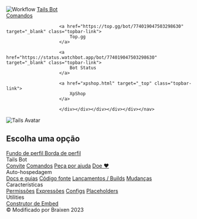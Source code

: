 <!DOCTYPE html>
<html lang="pt">
<head>
    <meta charset="utf-8" />
    <meta name="viewport" content="width=device-width, initial-scale=1.0" />
    <link href="css/site.css" rel="stylesheet" />
    <link href="css/commands.css" rel="stylesheet" />
    <!--Blazor:{"sequence":0,"type":"server","prerenderId":"87b5ed067d0e481c8c0ec1e2cfe4e181","descriptor":"CfDJ8PoIJHRiF\u002BdNjYg7hQQ6JgmsFVac1wgvzcn7Ype/Z8FeBe9AW76kCktOfK4o8CFZwQ3EPgCFdpxeIIIM6QUibtW3FMbkLaPYw9H8G6ZnTAJfkyF6Nl9qaYHfKYpaR5OQR4jbbHY/PTmoZ96dQkKIt173T4bd7Kfr6Zp\u002BHs0XaoSuq6w70E\u002B6xc\u002BlV0hQggwh\u002BBFdzTmQz6KHxV0q/qUdn/0QNZ9xLblI8efL/11WSUkldB8vKAA9/TUWBPCyNq695hNeTtQO9Du83jyHzN6lJY4pu9D131J4cvw4KvbHsN7V39EgjnyNyUKUJr6PqI4YZr/dCOewM\u002BWfT8AHfsBEsJwJS6WQhSO\u002BvAMxbfg7t9dHWMuOQOye6GSt9/EFXOl\u002BBHZHhkdLqHCxLY7DL0OM5vH3OZQmPbxeOjiIAQ/Sl44A"}--><!--Blazor:{"prerenderId":"87b5ed067d0e481c8c0ec1e2cfe4e181"}-->
    
</head>

<body class="bg-zinc-900 w-full">
<!--Blazor:{"sequence":1,"type":"server","prerenderId":"a048f0b42a374d6088da38236081481b","descriptor":"CfDJ8PoIJHRiF\u002BdNjYg7hQQ6JgkF0xOQFVzkJRxj1kNFDpTmCa1BBfRKzZgj0o0oPh/EOgpdMQOzRuXbNUn41zWLM9fOj6xw/U/dMz/gTCgP3jv7J0Jpeqz6aF1BurKz4Aidjzy5xaHXFO0TCOqhZrcfMVQTrv/1yYb9tU0x6LdQ9dq45vtxEUBS0mYV/WKH\u002B4/f95\u002BqwDNFxehGuIKqvRaVSRtYucbRz8B7Al9Hq6wdreSMWYlwLU0RWaGCMNk5n8aeDfmL\u002BIOcDAtDn7vQ1ceC2Buippy7CehX6dOW53y/9LdoRPdUVtIyMOEjaD6I6PTgAZIfdrM6Z2oyCPQT6Pxilk4or4p2EQW0p7M\u002BpHjJjEWK"}--><nav class="w-full fixed top-0 bg-zinc-900"><div class="max-w-7xl mx-auto px-2"><div class="relative flex items-center justify-between h-12"><div class="flex-1 flex items-center justify-start"><div class="flex-shrink-0 flex items-center"><img class="sm:block hidden h-8 w-auto" src="images/bot-avatar.png" alt="Workflow">
                    <a href="https://o-braixen.github.io/Tails/" class="md:block hidden bg-gray-900 text-white px-3 py-2 rounded-md text-lg font-medium" aria-current="page">
                        Tails Bot
                    </a></div>
                <div class="block w-full"><div class="flex space-x-1 md:justify-start justify-center">
                        <a href="https://nadeko.bot/commands" target="_blank" class="topbar-link">
                            Comandos
                        </a>
                        
                        <a href="https://top.gg/bot/774019047503298630" target="_blank" class="topbar-link">
                            Top.gg
                        </a>
                        
                        <a href="https://status.watchbot.app/bot/774019047503298630" target="_blank" class="topbar-link">
                            Bot Status
                        </a>

                        <a href="xpshop.html" target="_top" class="topbar-link">
                            XpShop
                        </a>

                        </div></div></div></div></div></nav>

<main class="text-center mt-20 mx-auto max-w-7xl px-4">
  <div class="inline-block h-full align-middle"><img src="images/avatar-xpshop.png" alt="Tails Avatar" class="rounded-full h-40 w-40 top-0"></div>
        <div class="inline-block text-left h-full align-middle sm:mx-10">
          <h1 class="text-4xl tracking-tight font-extrabold text-white"><span class="block text-gray-500">Escolha uma opção</span></h1>
            <div class="mt-5 w-full"><a href="perfil.html" target="_top" class="inline-block items-center justify-center px-6 py-2
                            border border-transparent text-base font-medium 
                            rounded-md text-white bg-blue-500 hover:bg-blue-700 md:text-lg">
                    Fundo de perfil
                </a>
                <a href="borda.html" class="inline-flex items-center justify-center px-6 py-2 border border-transparent text-base font-medium rounded-md text-blue-700 bg-white hover:bg-gray-100 md:text-lg">
                    Borda de perfil
  </a></div></div></main>
  
 <footer class="grid grid-cols-4 pt-32 pb-10
    m-auto justify-items-center
     w-full 2xl:w-1/2"><div class="footer-segment grid"><div class="title">Tails Bot</div>
            <div class="items"><a href="https://top.gg/bot/774019047503298630/invite" target="_blank" class="item">Convite</a>
                <a href="https://nadeko.bot/commands" class="item">Comandos</a>
                <a href="https://discord.gg/tNm7hmVjBw" target="_blank" class="item">Peça por ajuda</a>
                <a href="https://patreon.com/join/nadekobot" target="_blank" class="item">Doe ❤️</a></div></div>
        <div class="footer-segment"><div class="title">Auto-hospedagem</div>
            <div class="items"><a href="https://nadekobot.readthedocs.io" target="_blank" class="item">Docs e guias</a>
                <a href="https://gitlab.com/kwoth/nadekobot" target="_blank" class="item">Código fonte</a>
                <a href="https://gitlab.com/Kwoth/nadekobot/-/releases" target="_blank" class="item">Lançamentos / Builds</a>
                <a href="https://gitlab.com/Kwoth/nadekobot/-/blob/v4/CHANGELOG.md" target="_blank" class="item">Mudanças</a></div></div>
        <div class="footer-segment"><div class="title">Características</div>
            <div class="items"><a href="https://nadekobot.readthedocs.io/en/latest/permissions-system/" target="_blank" class="item">Permissões</a>
                <a href="https://nadekobot.readthedocs.io/en/latest/custom-reactions/" target="_blank" class="item">Expressões</a>
                <a href="https://nadekobot.readthedocs.io/en/latest/config-guide/" target="_blank" class="item">Configs</a>
                <a href="https://nadekobot.readthedocs.io/en/latest/placeholders/" target="_blank" class="item">Placeholders</a></div></div>
        <div class="footer-segment"><div class="title">Utilities</div>
            <div class="items"><a href="https://eb.nadeko.bot" class="item" target="_blank">Construtor de Embed</a></div></div></footer>
<div class="copyright w-full text-center text-gray-400 font-semibold
        text-sm sm:text-base">
    ©️
    Modificado por Braixen
    2023
</div><!--Blazor:{"prerenderId":"a048f0b42a374d6088da38236081481b"}-->
</body>
<script src="_framework/blazor.server.js"></script>
</html>